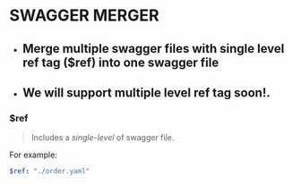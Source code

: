 # SWAGGER MERGER

* ## Merge multiple swagger files with single level ref tag ($ref) into one swagger file
* ## We will support multiple level ref tag soon!.
### $ref
> Includes a _single-level_ of swagger file.



For example:
```yaml
$ref: "./order.yaml"
